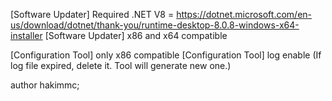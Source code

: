 

[Software Updater]     Required .NET V8 = https://dotnet.microsoft.com/en-us/download/dotnet/thank-you/runtime-desktop-8.0.8-windows-x64-installer
[Software Updater]     x86 and x64 compatible

[Configuration Tool]   only x86 compatible
[Configuration Tool]   log enable (If log file expired, delete it. Tool will generate new one.)

author hakimmc;
